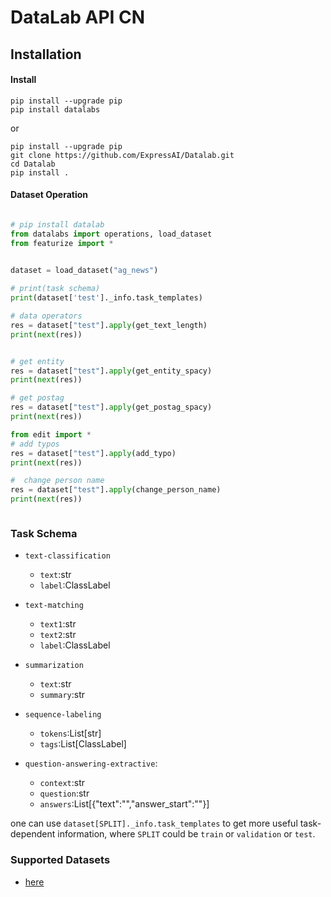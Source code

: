 # DataLab API CN

## Installation
#### Install

 
    pip install --upgrade pip
    pip install datalabs
 

   or 

 
    pip install --upgrade pip
    git clone https://github.com/ExpressAI/Datalab.git
    cd Datalab
    pip install .
 

 
#### Dataset Operation
 

 

```python

# pip install datalab
from datalabs import operations, load_dataset
from featurize import *

 
dataset = load_dataset("ag_news")

# print(task schema)
print(dataset['test']._info.task_templates)

# data operators
res = dataset["test"].apply(get_text_length)
print(next(res))


# get entity
res = dataset["test"].apply(get_entity_spacy)
print(next(res))

# get postag
res = dataset["test"].apply(get_postag_spacy)
print(next(res))

from edit import *
# add typos
res = dataset["test"].apply(add_typo)
print(next(res))

#  change person name
res = dataset["test"].apply(change_person_name)
print(next(res))



```

### Task Schema

* `text-classification`
    * `text`:str
    * `label`:ClassLabel
    
* `text-matching`
    * `text1`:str
    * `text2`:str
    * `label`:ClassLabel
    
* `summarization`
    * `text`:str
    * `summary`:str
    
* `sequence-labeling`
    * `tokens`:List[str]
    * `tags`:List[ClassLabel]
    
* `question-answering-extractive`:
    * `context`:str
    * `question`:str
    * `answers`:List[{"text":"","answer_start":""}]


one can use `dataset[SPLIT]._info.task_templates` to get more useful task-dependent information, where
`SPLIT` could be `train` or `validation` or `test`.


### Supported Datasets
* [here](https://github.com/ExpressAI/DataLab/tree/main/datasets)

   



